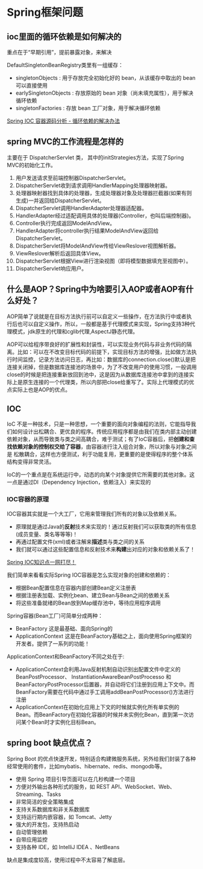 # Spring框架问题

## ioc里面的循环依赖是如何解决的

重点在于“早期引用”，提前暴露对象，来解决

DefaultSingletonBeanRegistry类里有一组缓存：
* singletonObjects : 用于存放完全初始化好的 bean，从该缓存中取出的 bean 可以直接使用
* earlySingletonObjects : 存放原始的 bean 对象（尚未填充属性），用于解决循环依赖
* singletonFactories : 存放 bean 工厂对象，用于解决循环依赖

[Spring IOC 容器源码分析 - 循环依赖的解决办法](https://cloud.tencent.com/developer/article/1145275)

## spring MVC的工作流程是怎样的

主要在于 DispatcherServlet 类， 其中的initStrategies方法，实现了Spring MVC的初始化工作。

1. 用户发送请求至前端控制器DispatcherServlet。
2. DispatcherServlet收到请求调用HandlerMapping处理器映射器。
3. 处理器映射器找到具体的处理器，生成处理器对象及处理器拦截器(如果有则生成)一并返回给DispatcherServlet。
4. DispatcherServlet调用HandlerAdapter处理器适配器。
5. HandlerAdapter经过适配调用具体的处理器(Controller，也叫后端控制器)。
6. Controller执行完成返回ModelAndView。
7. HandlerAdapter将controller执行结果ModelAndView返回给DispatcherServlet。
8. DispatcherServlet将ModelAndView传给ViewReslover视图解析器。
9. ViewReslover解析后返回具体View。
10. DispatcherServlet根据View进行渲染视图（即将模型数据填充至视图中）。
11. DispatcherServlet响应用户。

## 什么是AOP？Spring中为啥要引入AOP或者AOP有什么好处？

AOP简单了说就是在目标方法执行前可以自定义一些操作，在方法执行中或者执行后也可以自定义操作，所以，一般都是基于代理模式来实现，Spring支持3种代理模式，jdk原生的代理和cglib代理,AspectJ静态代理。

AOP可以给程序带良好的扩展性和封装性，可以实现业务代码与非业务代码的隔离。比如：可以在不改变目标代码的前提下，实现目标方法的增强，比如做方法执行时间监控，记录方法访问日志，再比如：数据库的connection.close()默认是把连接关闭掉，但是数据库连接池的场景中，为了不改变用户的使用习惯，一般调用close的时候是把连接重新放回到池中，这是因为从数据库连接池中拿到的连接实际上是原生连接的一个代理类，所以内部把close给重写了。实际上代理模式的优点实际上也是AOP的优点。

## IOC

IoC 不是一种技术，只是一种思想，一个重要的面向对象编程的法则，它能指导我们如何设计出松耦合、更优良的程序。传统应用程序都是由我们在类内部主动创建依赖对象，从而导致类与类之间高耦合，难于测试；有了IoC容器后，把**创建和查找依赖对象的控制权交给了容器**，由容器进行注入组合对象，所以对象与对象之间是 松散耦合，这样也方便测试，利于功能复用，更重要的是使得程序的整个体系结构变得非常灵活。

IoC的一个重点是在系统运行中，动态的向某个对象提供它所需要的其他对象。这一点是通过DI（Dependency Injection，依赖注入）来实现的

### IOC容器的原理

IOC容器其实就是一个大工厂，它用来管理我们所有的对象以及依赖关系。

* 原理就是通过Java的**反射**技术来实现的！通过反射我们可以获取类的所有信息(成员变量、类名等等等)！
* 再通过配置文件(xml)或者注解来**描述**类与类之间的关系
* 我们就可以通过这些配置信息和反射技术来**构建**出对应的对象和依赖关系了！

[Spring IOC知识点一网打尽！](https://segmentfault.com/a/1190000014979704)

我们简单来看看实际Spring IOC容器是怎么实现对象的创建和依赖的：

* 根据Bean配置信息在容器内部创建Bean定义注册表
* 根据注册表加载、实例化bean、建立Bean与Bean之间的依赖关系
* 将这些准备就绪的Bean放到Map缓存池中，等待应用程序调用

Spring容器(Bean工厂)可简单分成两种：

* BeanFactory
    这是最基础、面向Spring的
* ApplicationContext
    这是在BeanFactory基础之上，面向使用Spring框架的开发者。提供了一系列的功能！

ApplicationContext和BeanFactory不同之处在于:

* ApplicationContext会利用Java反射机制自动识别出配置文件中定义的BeanPostProcessor、 InstantiationAwareBeanPostProcesso 和BeanFactoryPostProcessor后置器，并自动将它们注册到应用上下文中。而BeanFactory需要在代码中通过手工调用addBeanPostProcessor()方法进行注册
* ApplicationContext在初始化应用上下文的时候就实例化所有单实例的Bean。而BeanFactory在初始化容器的时候并未实例化Bean，直到第一次访问某个Bean时才实例化目标Bean。

## spring boot 缺点优点？

Spring Boot 的优点快速开发，特别适合构建微服务系统，另外给我们封装了各种经常使用的套件，比如mybatis、hibernate、redis、mongodb等。

* 使用 Spring 项目引导页面可以在几秒构建一个项目
* 方便对外输出各种形式的服务，如 REST API、WebSocket、Web、Streaming、Tasks
* 非常简洁的安全策略集成
* 支持关系数据库和非关系数据库
* 支持运行期内嵌容器，如 Tomcat、Jetty
* 强大的开发包，支持热启动
* 自动管理依赖
* 自带应用监控
* 支持各种 IDE，如 IntelliJ IDEA 、NetBeans

缺点是集成度较高，使用过程中不太容易了解底层。